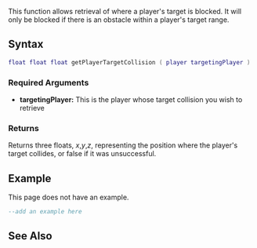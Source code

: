 This function allows retrieval of where a player's target is blocked. It will only be blocked if there is an obstacle within a player's target range.

Syntax
------

``` lua
float float float getPlayerTargetCollision ( player targetingPlayer )
```

### Required Arguments

-   **targetingPlayer:** This is the player whose target collision you wish to retrieve

### Returns

Returns three floats, *x*,*y*,*z*, representing the position where the player's target collides, or false if it was unsuccessful.

Example
-------

This page does not have an example.

``` lua
--add an example here
```

See Also
--------
